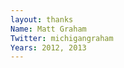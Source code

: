 ```yaml
---
layout: thanks
Name: Matt Graham
Twitter: michigangraham
Years: 2012, 2013
---
```


<article>

</article>
